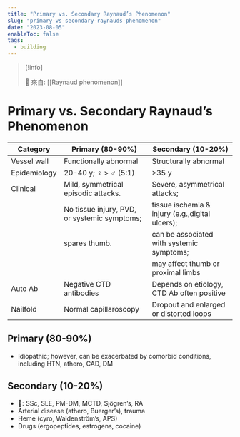 ```yaml
---
title: "Primary vs. Secondary Raynaud’s Phenomenon"
slug: "primary-vs-secondary-raynauds-phenomenon"
date: "2023-08-05"
enableToc: false
tags:
  - building
---
```


> [!info]
>
> 🌱 來自: [[Raynaud phenomenon]]

# Primary vs. Secondary Raynaud’s Phenomenon

| Category     | Primary (80-90%)                             | Secondary (10-20%)                              |
| ------------ | -------------------------------------------- | ----------------------------------------------- |
| Vessel wall  | Functionally abnormal                        | Structurally abnormal                           |
| Epidemiology | 20-40 y; ♀ > ♂ (5:1)                         | >35 y                                           |
| Clinical     | Mild, symmetrical episodic attacks.          | Severe, asymmetrical attacks;                   |
|              | No tissue injury, PVD, or systemic symptoms; | tissue ischemia & injury (e.g.,digital ulcers); |
|              | spares thumb.                                | can be associated with systemic symptoms;       |
|              |                                              | may affect thumb or proximal limbs              |
| Auto Ab      | Negative CTD antibodies                      | Depends on etiology, CTD Ab often positive      |
| Nailfold     | Normal capillaroscopy                        | Dropout and enlarged or distorted loops         |

## Primary (80-90%)

- Idiopathic; however, can be exacerbated by comorbid conditions, including HTN, athero, CAD, DM

## Secondary (10-20%)

- 🤩: SSc, SLE, PM-DM, MCTD, Sjögren’s, RA
- Arterial disease (athero, Buerger’s), trauma
- Heme (cyro, Waldenström’s, APS)
- Drugs (ergopeptides, estrogens, cocaine)
